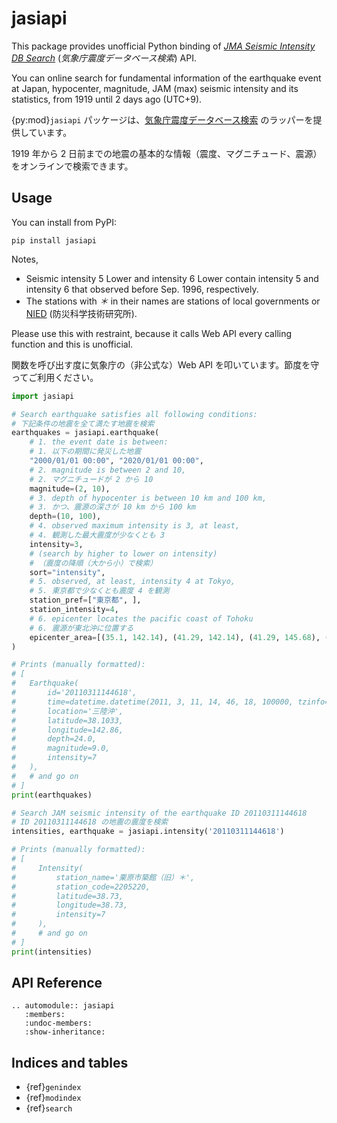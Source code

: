 # jasiapi

This package provides unofficial Python binding of *[JMA Seismic Intensity DB Search][SIDB]*
(*気象庁震度データベース検索*) API.

You can online search for fundamental information of the earthquake event at Japan,
hypocenter, magnitude, JAM (max) seismic intensity and its statistics,
from 1919 until 2 days ago (UTC+9).

{py:mod}`jasiapi` パッケージは、[気象庁震度データベース検索][SIDB] のラッパーを提供しています。

1919 年から 2 日前までの地震の基本的な情報（震度、マグニチュード、震源）をオンラインで検索できます。

[SIDB]: https://www.data.jma.go.jp/svd/eqdb/data/shindo/index.php

## Usage

You can install from PyPI:

```shell
pip install jasiapi
```

Notes,

- Seismic intensity 5 Lower and intensity 6 Lower contain
  intensity 5 and intensity 6 that observed before Sep. 1996, respectively.
- The stations with *＊* in their names are stations of local governments
  or [NIED](https://www.bosai.go.jp/e/) (防災科学技術研究所).

Please use this with restraint,
because it calls Web API every calling function and this is unofficial.

関数を呼び出す度に気象庁の（非公式な）Web API を叩いています。節度を守ってご利用ください。

```python
import jasiapi

# Search earthquake satisfies all following conditions:
# 下記条件の地震を全て満たす地震を検索
earthquakes = jasiapi.earthquake(
    # 1. the event date is between:
    # 1. 以下の期間に発災した地震
    "2000/01/01 00:00", "2020/01/01 00:00",
    # 2. magnitude is between 2 and 10,
    # 2. マグニチュードが 2 から 10 
    magnitude=(2, 10),
    # 3. depth of hypocenter is between 10 km and 100 km,
    # 3. かつ、震源の深さが 10 km から 100 km 
    depth=(10, 100),
    # 4. observed maximum intensity is 3, at least,
    # 4. 観測した最大震度が少なくとも 3 
    intensity=3,
    # (search by higher to lower on intensity)
    # （震度の降順（大から小）で検索）
    sort="intensity",
    # 5. observed, at least, intensity 4 at Tokyo,
    # 5. 東京都で少なくとも震度 4 を観測
    station_pref=["東京都", ],
    station_intensity=4,
    # 6. epicenter locates the pacific coast of Tohoku
    # 6. 震源が東北沖に位置する
    epicenter_area=[(35.1, 142.14), (41.29, 142.14), (41.29, 145.68), (35.1, 145.68)],
)

# Prints (manually formatted):
# [
#   Earthquake(
#       id='20110311144618',
#       time=datetime.datetime(2011, 3, 11, 14, 46, 18, 100000, tzinfo=UTC+9),
#       location='三陸沖',
#       latitude=38.1033,
#       longitude=142.86,
#       depth=24.0,
#       magnitude=9.0,
#       intensity=7
#   ),
#   # and go on
# ]
print(earthquakes)

# Search JAM seismic intensity of the earthquake ID 20110311144618
# ID 20110311144618 の地震の震度を検索
intensities, earthquake = jasiapi.intensity('20110311144618')

# Prints (manually formatted):
# [
#     Intensity(
#         station_name='栗原市築館（旧）＊',
#         station_code=2205220,
#         latitude=38.73,
#         longitude=38.73,
#         intensity=7
#     ),
#     # and go on
# ]
print(intensities)
```

## API Reference

```{eval-rst}
.. automodule:: jasiapi
   :members:
   :undoc-members:
   :show-inheritance:
```

## Indices and tables

* {ref}`genindex`
* {ref}`modindex`
* {ref}`search`
